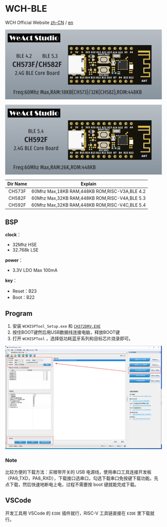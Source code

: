 # WCH-BLE

WCH Official Website [zh-CN](www.wch.cn) / [en](www.wch-ic.com)

![1](.assets/README/1.png)

![2](.assets/README/2.png)

| Dir Name |                    Explain                    |
| :------: | :-------------------------------------------: |
|  CH573F  | 60Mhz Max,18KB RAM,448KB ROM,RISC-V3A,BLE 4.2 |
|  CH582F  | 60Mhz Max,32KB RAM,448KB ROM,RISC-V4A,BLE 5.3 |
|  CH592F  | 60Mhz Max,32KB RAM,448KB ROM,RISC-V4C,BLE 5.4 |

## BSP

**clock**：

* 32Mhz HSE 
* 32.768k LSE

**power**：

* 3.3V LDO Max 100mA

**key**：

* Reset：B23 
* Boot：B22   

## Program

1. 安装 `WCHISPTool_Setup.exe` 和 [`CH372DRV.EXE`](http://www.wch.cn/downloads/CH372DRV_EXE.html)
2. 按住BOOT键然后用USB数据线连接电脑，释放BOOT键
3. 打开 `WCHISPTool` ，选择低功耗蓝牙系列和目标芯片烧录即可。

![Program](.assets/README/Program.png)

### Note

比较方便的下载方法：买根带开关的 USB 电源线，使用串口工具连接开发板（PA9_TXD，PA8_RXD），下载接口选串口，勾选下载串口免按键下载功能。先点下载，然后快速地断电上电，过程不需要按 boot 键就能完成下载。

## VSCode

开发工具用 VSCode 的 `EIDE` 插件就行，RISC-V 工具链直接在 `EIDE` 里下载就行。 

